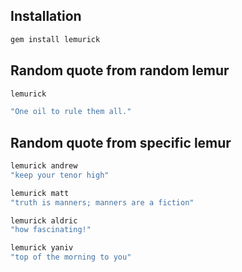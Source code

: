 ## Installation 

```bash 
gem install lemurick
```

## Random quote from random lemur

```bash
lemurick

"One oil to rule them all."
```

## Random quote from specific lemur
```bash
lemurick andrew
"keep your tenor high"

lemurick matt 
"truth is manners; manners are a fiction"

lemurick aldric 
"how fascinating!"

lemurick yaniv
"top of the morning to you"
```


